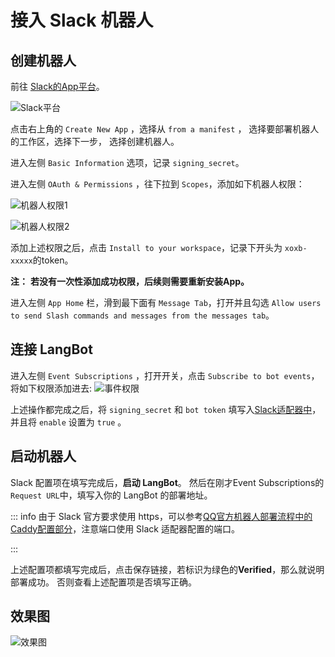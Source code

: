# 接入 Slack 机器人

## 创建机器人

前往 [Slack的App平台](https://api.slack.com/apps)。

![Slack平台](/assets/image/slack_01.jpg)

点击右上角的 `Create New App` ，选择从 `from a manifest` ， 选择要部署机器人的工作区，选择下一步，
选择创建机器人。

进入左侧 `Basic Information` 选项，记录 `signing_secret`。

进入左侧 `OAuth & Permissions` ，往下拉到 `Scopes`，添加如下机器人权限：

![机器人权限1](/assets/image/slack_02.jpg)


![机器人权限2](/assets/image/slack_03.jpg)

添加上述权限之后，点击 `Install to your workspace`，记录下开头为 `xoxb-xxxxx`的token。<br>

**注：**
**若没有一次性添加成功权限，后续则需要重新安装App。**<br>

进入左侧 `App Home` 栏，滑到最下面有 `Message Tab`，打开并且勾选
`Allow users to send Slash commands and messages from the messages tab`。

## 连接 LangBot

进入左侧 `Event Subscriptions` ，打开开关，点击 `Subscribe to bot events`，
将如下权限添加进去:
![事件权限](/assets/image/slack_04.jpg)

上述操作都完成之后，将 `signing_secret` 和 `bot token` 填写入[Slack适配器中](/deploy/quick-config/config.md#slack)，并且将 `enable` 设置为 `true` 。

## 启动机器人

 Slack 配置项在填写完成后，**启动 LangBot**。
 然后在刚才Event Subscriptions的 `Request URL`中，填写入你的 LangBot 的部署地址。

::: info
由于 Slack 官方要求使用 https，可以参考[QQ官方机器人部署流程中的Caddy配置部分](/deploy/platforms/qq/official_webhook.html#%E9%85%8D%E7%BD%AE%E5%9B%9E%E8%B0%83%E5%9C%B0%E5%9D%80)，注意端口使用 Slack 适配器配置的端口。

:::

上述配置项都填写完成后，点击保存链接，若标识为绿色的**Verified**，那么就说明部署成功。
否则查看上述配置项是否填写正确。

## 效果图



![效果图](/assets/image/slack_05.jpg)

